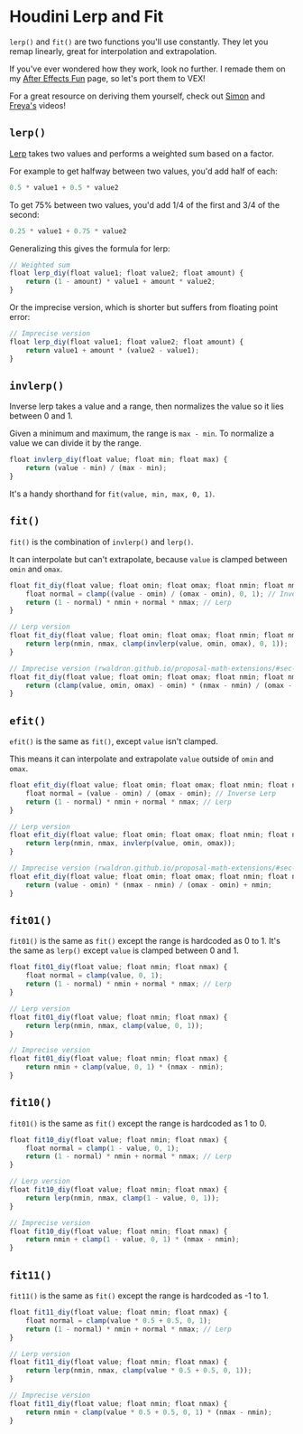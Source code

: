 # Houdini Lerp and Fit
`lerp()` and `fit()` are two functions you'll use constantly. They let you remap linearly, great for interpolation and extrapolation.

If you've ever wondered how they work, look no further. I remade them on my [After Effects Fun](https://github.com/MysteryPancake/After-Effects-Fun) page, so let's port them to VEX!

For a great resource on deriving them yourself, check out [Simon](https://www.youtube.com/watch?v=YJB1QnEmlTs) and [Freya's](https://youtu.be/-Ii3MrJFBkQ?t=5599) videos!

## `lerp()`
[Lerp](https://en.wikipedia.org/wiki/Linear_interpolation) takes two values and performs a weighted sum based on a factor.

For example to get halfway between two values, you'd add half of each:

```js
0.5 * value1 + 0.5 * value2
```

To get 75% between two values, you'd add 1/4 of the first and 3/4 of the second:

```js
0.25 * value1 + 0.75 * value2
```

Generalizing this gives the formula for lerp:

```js
// Weighted sum
float lerp_diy(float value1; float value2; float amount) {
	return (1 - amount) * value1 + amount * value2;
}
```

Or the imprecise version, which is shorter but suffers from floating point error:

```js
// Imprecise version
float lerp_diy(float value1; float value2; float amount) {
	return value1 + amount * (value2 - value1);
}
```

## `invlerp()`
Inverse lerp takes a value and a range, then normalizes the value so it lies between 0 and 1.

Given a minimum and maximum, the range is `max - min`. To normalize a value we can divide it by the range.

```js
float invlerp_diy(float value; float min; float max) {
	return (value - min) / (max - min);
}
```

It's a handy shorthand for `fit(value, min, max, 0, 1)`.

## `fit()`
`fit()` is the combination of `invlerp()` and `lerp()`.

It can interpolate but can't extrapolate, because `value` is clamped between `omin` and `omax`.

```js
float fit_diy(float value; float omin; float omax; float nmin; float nmax) {
	float normal = clamp((value - omin) / (omax - omin), 0, 1); // Inverse Lerp
	return (1 - normal) * nmin + normal * nmax; // Lerp
}
```

```js
// Lerp version
float fit_diy(float value; float omin; float omax; float nmin; float nmax) {
	return lerp(nmin, nmax, clamp(invlerp(value, omin, omax), 0, 1));
}
```

```js
// Imprecise version (rwaldron.github.io/proposal-math-extensions/#sec-math.scale)
float fit_diy(float value; float omin; float omax; float nmin; float nmax) {
	return (clamp(value, omin, omax) - omin) * (nmax - nmin) / (omax - omin) + nmin;
}
```

## `efit()`
`efit()` is the same as `fit()`, except `value` isn't clamped.

This means it can interpolate and extrapolate `value` outside of `omin` and `omax`.

```js
float efit_diy(float value; float omin; float omax; float nmin; float nmax) {
	float normal = (value - omin) / (omax - omin); // Inverse Lerp
	return (1 - normal) * nmin + normal * nmax; // Lerp
}
```

```js
// Lerp version
float efit_diy(float value; float omin; float omax; float nmin; float nmax) {
	return lerp(nmin, nmax, invlerp(value, omin, omax));
}
```

```js
// Imprecise version (rwaldron.github.io/proposal-math-extensions/#sec-math.scale)
float efit_diy(float value; float omin; float omax; float nmin; float nmax) {
	return (value - omin) * (nmax - nmin) / (omax - omin) + nmin;
}
```

## `fit01()`
`fit01()` is the same as `fit()` except the range is hardcoded as 0 to 1. It's the same as `lerp()` except `value` is clamped between 0 and 1.

```js
float fit01_diy(float value; float nmin; float nmax) {
	float normal = clamp(value, 0, 1);
	return (1 - normal) * nmin + normal * nmax; // Lerp
}
```

```js
// Lerp version
float fit01_diy(float value; float nmin; float nmax) {
	return lerp(nmin, nmax, clamp(value, 0, 1));
}
```

```js
// Imprecise version
float fit01_diy(float value; float nmin; float nmax) {
	return nmin + clamp(value, 0, 1) * (nmax - nmin);
}
```

## `fit10()`
`fit01()` is the same as `fit()` except the range is hardcoded as 1 to 0.

```js
float fit10_diy(float value; float nmin; float nmax) {
	float normal = clamp(1 - value, 0, 1);
	return (1 - normal) * nmin + normal * nmax; // Lerp
}
```

```js
// Lerp version
float fit10_diy(float value; float nmin; float nmax) {
	return lerp(nmin, nmax, clamp(1 - value, 0, 1));
}
```

```js
// Imprecise version
float fit10_diy(float value; float nmin; float nmax) {
	return nmin + clamp(1 - value, 0, 1) * (nmax - nmin);
}
```

## `fit11()`
`fit11()` is the same as `fit()` except the range is hardcoded as -1 to 1.

```js
float fit11_diy(float value; float nmin; float nmax) {
	float normal = clamp(value * 0.5 + 0.5, 0, 1);
	return (1 - normal) * nmin + normal * nmax; // Lerp
}
```

```js
// Lerp version
float fit11_diy(float value; float nmin; float nmax) {
	return lerp(nmin, nmax, clamp(value * 0.5 + 0.5, 0, 1));
}
```

```js
// Imprecise version
float fit11_diy(float value; float nmin; float nmax) {
	return nmin + clamp(value * 0.5 + 0.5, 0, 1) * (nmax - nmin);
}
```

